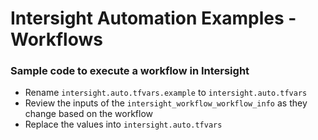 # Intersight Automation Examples - Workflows
### Sample code to execute a workflow in Intersight

- Rename `intersight.auto.tfvars.example` to `intersight.auto.tfvars`
- Review the inputs of the `intersight_workflow_workflow_info` as they change based on the workflow
- Replace the values into `intersight.auto.tfvars`